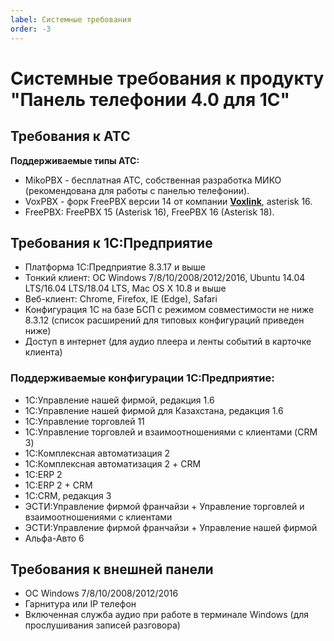 ```yaml
---
label: Системные требования
order: -3
---
```


# Системные требования к продукту "Панель телефонии 4.0 для 1С"

## Требования к АТС
**Поддерживаемые типы АТС:**
* MikoPBX - бесплатная АТС, собственная разработка МИКО (рекомендована для работы с панелью телефонии).
* VoxPBX - форк FreePBX версии 14 от компании [**Voxlink**](https://voxlink.ru), asterisk 16.
* FreePBX: FreePBX 15 (Asterisk 16), FreePBX 16 (Asterisk 18).  

## Требования к 1C:Предприятие
* Платформа 1C:Предприятие 8.3.17 и выше
* Тонкий клиент: ОС Windows 7/8/10/2008/2012/2016, Ubuntu 14.04 LTS/16.04 LTS/18.04 LTS, Mac OS X 10.8 и выше
* Веб-клиент: Chrome, Firefox, IE (Edge), Safari
* Конфигурация 1С на базе БСП с режимом совместимости не ниже 8.3.12 (список расширений для типовых конфигураций приведен ниже)
* Доступ в интернет (для аудио плеера и ленты событий в карточке клиента)

### Поддерживаемые конфигурации 1C:Предприятие:
* 1С:Управление нашей фирмой, редакция 1.6
* 1С:Управление нашей фирмой для Казахстана, редакция 1.6
* 1С:Управление торговлей 11
* 1С:Управление торговлей и взаимоотношениями с клиентами (CRM 3)
* 1С:Комплексная автоматизация 2
* 1С:Комплексная автоматизация 2 + CRM
* 1С:ERP 2
* 1С:ERP 2 + CRM
* 1С:CRM, редакция 3
* ЭСТИ:Управление фирмой франчайзи + Управление торговлей и взаимоотношениями с клиентами
* ЭСТИ:Управление фирмой франчайзи + Управление нашей фирмой
* Альфа-Авто 6

## Требования к внешней панели
* ОС Windows 7/8/10/2008/2012/2016
* Гарнитура или IP телефон
* Включенная служба аудио при работе в терминале Windows (для прослушивания записей разговора)

